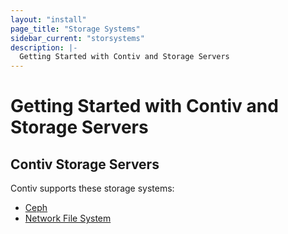```yaml
---
layout: "install"
page_title: "Storage Systems"
sidebar_current: "storsystems"
description: |-
  Getting Started with Contiv and Storage Servers
---
```


# Getting Started with Contiv and Storage Servers

## Contiv Storage Servers
Contiv supports these storage systems:

- [Ceph](/install/user_guides/getting_started/storage_systems/ceph.html)
- [Network File System](/install/user_guides/getting_started/storage_systems/nfs.html)

